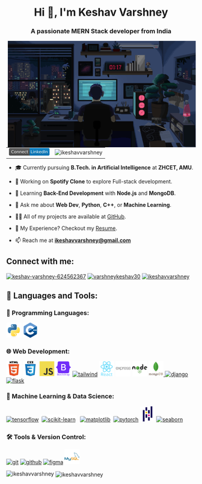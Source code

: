 <h1 align="center">Hi 👋, I'm Keshav Varshney</h1>
<h3 align="center">A passionate MERN Stack developer from India</h3>

<img align="right" alt="coding" width="500" src="assets/coding.gif">
<table width="100%">
  <tr>
    <td align="left">
      <a href="https://www.linkedin.com/in/keshav-varshney-624562367" target="_blank">
        <img src="assets/Connect-LinkedIn.svg" alt="Connect-LinkedIn" height="20">
      </a>
    </td>
    <td align="right">
      <img src="https://komarev.com/ghpvc/?username=ikeshavvarshney&label=Profile%20views&color=0e75b6&style=flat" alt="ikeshavvarshney">
    </td>
  </tr>
</table>

- 🎓 Currently pursuing **B.Tech. in Artificial Intelligence** at **ZHCET, AMU**.

- 🔭 Working on **Spotify Clone** to explore Full-stack development.

- 🌱 Learning **Back-End Development** with **Node.js** and **MongoDB**.

- 💬 Ask me about **Web Dev**, **Python**, **C++**, or **Machine Learning**.

- 👨‍💻 All of my projects are available at [GitHub](https://github.com/ikeshavvarshney).

- 📄 My Experience? Checkout my [Resume](assets/RESUME.pdf).

- 📫 Reach me at **ikeshavvarshney@gmail.com**

<h2 align="left">Connect with me:</h2>
<p align="left">
<a href="https://linkedin.com/in/keshav-varshney-624562367" target="blank"><img align="center" src="https://raw.githubusercontent.com/rahuldkjain/github-profile-readme-generator/master/src/images/icons/Social/linked-in-alt.svg" alt="keshav-varshney-624562367" height="30" width="40" /></a>
<a href="https://instagram.com/varshneykeshav30" target="blank"><img align="center" src="https://raw.githubusercontent.com/rahuldkjain/github-profile-readme-generator/master/src/images/icons/Social/instagram.svg" alt="varshneykeshav30" height="30" width="40" /></a>
<a href="https://twitter.com/ikeshavvarshney" target="blank"><img align="center" src="https://raw.githubusercontent.com/rahuldkjain/github-profile-readme-generator/master/src/images/icons/Social/twitter.svg" alt="ikeshavvarshney" height="30" width="40" /></a>
</p>

<h2 align="left">🚀 Languages and Tools:</h2>

<h3>🧠 Programming Languages:</h3>
<p align="left">
  <a href="https://www.python.org" target="_blank" rel="noreferrer"><img src="https://raw.githubusercontent.com/devicons/devicon/master/icons/python/python-original.svg" alt="python" width="40" height="40"/></a>
  <a href="https://www.w3schools.com/cpp/" target="_blank" rel="noreferrer"><img src="https://raw.githubusercontent.com/devicons/devicon/master/icons/cplusplus/cplusplus-original.svg" alt="cplusplus" width="40" height="40"/></a>
</p>

<h3>🌐 Web Development:</h3>
<p align="left">
  <a href="https://www.w3.org/html/" target="_blank" rel="noreferrer"><img src="https://raw.githubusercontent.com/devicons/devicon/master/icons/html5/html5-original-wordmark.svg" alt="html5" width="40" height="40"/></a>
  <a href="https://www.w3schools.com/css/" target="_blank" rel="noreferrer"><img src="https://raw.githubusercontent.com/devicons/devicon/master/icons/css3/css3-original-wordmark.svg" alt="css3" width="40" height="40"/></a>
  <a href="https://developer.mozilla.org/en-US/docs/Web/JavaScript" target="_blank" rel="noreferrer"><img src="https://raw.githubusercontent.com/devicons/devicon/master/icons/javascript/javascript-original.svg" alt="javascript" width="40" height="40"/></a>
  <a href="https://getbootstrap.com" target="_blank" rel="noreferrer"><img src="https://raw.githubusercontent.com/devicons/devicon/master/icons/bootstrap/bootstrap-plain-wordmark.svg" alt="bootstrap" width="40" height="40"/></a>
  <a href="https://tailwindcss.com/" target="_blank" rel="noreferrer"><img src="https://www.vectorlogo.zone/logos/tailwindcss/tailwindcss-icon.svg" alt="tailwind" width="40" height="40"/></a>
  <a href="https://reactjs.org/" target="_blank" rel="noreferrer"><img src="https://raw.githubusercontent.com/devicons/devicon/master/icons/react/react-original-wordmark.svg" alt="react" width="40" height="40"/></a>
  <a href="https://expressjs.com" target="_blank" rel="noreferrer"><img src="https://raw.githubusercontent.com/devicons/devicon/master/icons/express/express-original-wordmark.svg" alt="express" width="40" height="40"/></a>
  <a href="https://nodejs.org" target="_blank" rel="noreferrer"><img src="https://raw.githubusercontent.com/devicons/devicon/master/icons/nodejs/nodejs-original-wordmark.svg" alt="nodejs" width="40" height="40"/></a>
  <a href="https://www.mongodb.com/" target="_blank" rel="noreferrer">
  <img src="https://raw.githubusercontent.com/devicons/devicon/master/icons/mongodb/mongodb-original-wordmark.svg" alt="mongodb" width="40" height="40"/>
</a>
  <a href="https://www.djangoproject.com/" target="_blank" rel="noreferrer"><img src="https://cdn.worldvectorlogo.com/logos/django.svg" alt="django" width="40" height="40"/></a>
  <a href="https://flask.palletsprojects.com/" target="_blank" rel="noreferrer"><img src="https://www.vectorlogo.zone/logos/pocoo_flask/pocoo_flask-icon.svg" alt="flask" width="40" height="40"/></a>
</p>

<h3>🧪 Machine Learning & Data Science:</h3>
<p align="left">
  <a href="https://www.tensorflow.org" target="_blank" rel="noreferrer"><img src="https://www.vectorlogo.zone/logos/tensorflow/tensorflow-icon.svg" alt="tensorflow" width="40" height="40"/></a>
  <a href="https://scikit-learn.org/" target="_blank" rel="noreferrer"><img src="https://scikit-learn.org/stable/_static/scikit-learn-logo-small.png" alt="scikit-learn" width="40" style="background:#fff; border-radius:6px; padding:4px;" /></a>
  <a href="https://matplotlib.org/" target="_blank" rel="noreferrer"><img src="https://matplotlib.org/_static/images/logo2.svg" alt="matplotlib" width="40" style="background:#fff; border-radius:6px; padding:4px;" /></a>
  <a href="https://pytorch.org/" target="_blank" rel="noreferrer"><img src="https://www.vectorlogo.zone/logos/pytorch/pytorch-icon.svg" alt="pytorch" width="40" height="40"/></a>
  <a href="https://pandas.pydata.org/" target="_blank" rel="noreferrer"><img src="https://raw.githubusercontent.com/devicons/devicon/2ae2a900d2f041da66e950e4d48052658d850630/icons/pandas/pandas-original.svg" alt="pandas" width="40" height="40"/></a>
  <a href="https://seaborn.pydata.org/" target="_blank" rel="noreferrer"><img src="https://seaborn.pydata.org/_images/logo-mark-lightbg.svg" alt="seaborn" width="40" height="40"/></a>
</p>

<h3>🛠️ Tools & Version Control:</h3>
<p align="left">
  <a href="https://git-scm.com/" target="_blank" rel="noreferrer"><img src="https://www.vectorlogo.zone/logos/git-scm/git-scm-icon.svg" alt="git" width="40" height="40"/></a>
  <a href="https://github.com/" target="_blank" rel="noreferrer"><img src="https://cdn.jsdelivr.net/gh/devicons/devicon/icons/github/github-original-wordmark.svg" alt="github" width="40" height="40"/></a>
  <a href="https://www.figma.com/" target="_blank" rel="noreferrer"><img src="https://www.vectorlogo.zone/logos/figma/figma-icon.svg" alt="figma" width="40" height="40"/></a>
  <a href="https://www.mysql.com/" target="_blank" rel="noreferrer"><img src="https://raw.githubusercontent.com/devicons/devicon/master/icons/mysql/mysql-original-wordmark.svg" alt="mysql" width="40" height="40"/></a>
</p>

<p><img align="left" src="https://github-readme-stats.vercel.app/api/top-langs?username=ikeshavvarshney&show_icons=true&locale=en&layout=compact" alt="ikeshavvarshney" /></p>
<p>&nbsp;<img align="center" src="https://github-readme-stats.vercel.app/api?username=ikeshavvarshney&show_icons=true&locale=en" alt="ikeshavvarshney" /></p>
